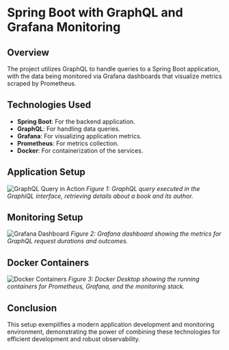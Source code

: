 # Spring Boot with GraphQL and Grafana Monitoring

## Overview

The project utilizes GraphQL to handle queries to a Spring Boot application, with the data being monitored via Grafana dashboards that visualize metrics scraped by Prometheus.

## Technologies Used

- **Spring Boot**: For the backend application.
- **GraphQL**: For handling data queries.
- **Grafana**: For visualizing application metrics.
- **Prometheus**: For metrics collection.
- **Docker**: For containerization of the services.

## Application Setup

![GraphQL Query in Action]()
*Figure 1: GraphQL query executed in the GraphiQL interface, retrieving details about a book and its author.*

## Monitoring Setup

![Grafana Dashboard](Screenshot_2.png)
*Figure 2: Grafana dashboard showing the metrics for GraphQL request durations and outcomes.*

## Docker Containers

![Docker Containers](Screenshot_3.png)
*Figure 3: Docker Desktop showing the running containers for Prometheus, Grafana, and the monitoring stack.*

## Conclusion

This setup exemplifies a modern application development and monitoring environment, demonstrating the power of combining these technologies for efficient development and robust observability.
